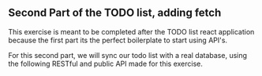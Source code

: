 ## Second Part of the TODO list, adding fetch

This exercise is meant to be completed after the TODO list react application because the first part its the perfect boilerplate to start using API's.

For this second part, we will sync our todo list with a real database, using the following RESTful and public API made for this exercise.
